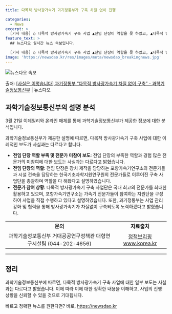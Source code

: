```yaml
---
title: 다목적 방사광가속기 과기정통부가 구축 차질 없이 진행

categories:
  - News
excerpt: >
  [기사 내용] ○ 다목적 방사광가속기 구축 사업 ▲전임 단장이 역할을 못 하였고, ▲다목적 방사광가속기 구축…
feature_text: >
  ## 뉴스다오 실시간 뉴스 속보입니다.

  [기사 내용] ○ 다목적 방사광가속기 구축 사업 ▲전임 단장이 역할을 못 하였고, ▲다목적 방사광가속기 구축…
image: 'https://newsdao.kr/res/images/meta/newsdao_breakingnews.jpg'
---
```


![뉴스다오 속보](https://newsdao.kr/res/images/meta/newsdao_breakingnews.jpg)

<p>출처: <a href="https://newsdao.kr/3400" rel="dofollow">[사실은 이렇습니다] 과기정통부 “다목적 방사광가속기 차질 없이 구축” - 과학기술정보통신부</a> | 뉴스다오</p>

<h2 data-ke-size="size26">과학기술정보통신부의 설명 분석</h2>
<p data-ke-size="size16">3월 21일 이데일리와 온라인 매체를 통해 과학기술정보통신부가 제공한 정보에 대한 분석입니다.</p>

과학기술정보통신부가 제공한 설명에 따르면, 다목적 방사광가속기 구축 사업에 대한 이례적인 보도가 사실과는 다르다고 합니다.

<ul>
    <li><b>전임 단장 역할 부족 및 전문가 미참여 보도</b>: 전임 단장의 부족한 역할과 경험 많은 전문가의 미참여에 대한 보도는 사실과는 다르다고 밝혔습니다.</li>
    <li><b>전임 단장의 역할</b>: 전임 단장은 장치 제작을 담당하는 포항가속기연구소의 전문가들과 시설 건축을 담당하는 한국기초과학지원연구원의 전문가들로 이루어진 구축 사업단을 총괄하며 역할을 다 해왔다고 설명하였습니다.</li>
    <li><b>전문가 참여 상황</b>: 다목적 방사광가속기 구축 사업단은 국내 최고의 전문가를 최대한 활용하고 있으며, 포항가속기연구소는 가속기 전문가들이 참여하는 지원단을 구성하여 사업을 직접 수행하고 있다고 설명하였습니다. 또한, 과기정통부는 사업 관리 강화 및 협력을 통해 방사광가속기가 차질없이 구축되도록 노력하겠다고 밝혔습니다.</li>
</ul>

<table>
	<tbody>
		<tr>
			<td style="text-align: center; height: 17px;"><b>문의</b></td>
			<td style="text-align: center; height: 17px;"><b>자료출처</b></td>
		</tr>
		<tr>
			<td style="text-align: center; height: 17px;">과학기술정보통신부 거대공공연구정책관 대형연구시설팀 (044-202-4656)</td>
			<td style="text-align: center; height: 17px;"><a href="https://newsdao.kr/3400" target="_blank" rel="noopener">정책브리핑 www.korea.kr</a></td>
		</tr>
	</tbody>
</table>

<hr>

<p data-ke-size="size16"></p>

<h2 data-ke-size="size26">정리</h2>
<p data-ke-size="size16">과학기술정보통신부에 따르면, 다목적 방사광가속기 구축 사업에 대한 일부 보도는 사실과는 다르다고 밝혔습니다. 이에 따라 이에 대한 정확한 내용을 이해하고, 사업의 진행 상황을 신뢰할 수 있을 것으로 기대됩니다.</p> 

빠르고 정확한 뉴스를 원한다면? 바로, <a href="https://newsdao.kr" rel="dofollow">https://newsdao.kr</a>


